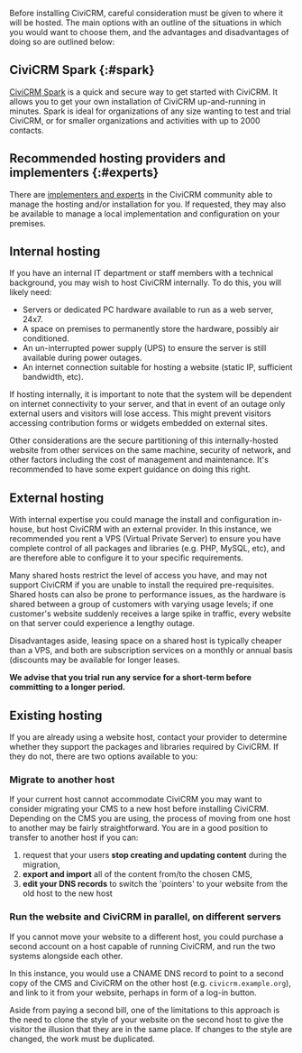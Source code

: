 Before installing CiviCRM, careful consideration must be given to where it will be hosted. The main options with an outline of the situations in which you would want to choose them, and the advantages and disadvantages of doing so are outlined below:

## CiviCRM Spark {:#spark}

[CiviCRM Spark](https://civicrm.org/spark) is a quick and secure way to get started with CiviCRM. It allows you to get your own installation of CiviCRM up-and-running in minutes. Spark is ideal for organizations of any size wanting to test and trial CiviCRM, or for smaller organizations and activities with up to 2000 contacts.

## Recommended hosting providers and implementers {:#experts}

There are [implementers and experts](https://civicrm.org/providers) in the CiviCRM community able to manage the hosting and/or installation for you. If requested, they may also be available to manage a local implementation and configuration on your premises.

## Internal hosting

If you have an internal IT department or staff members with a technical background, you may wish to host CiviCRM internally. To do this, you will likely need:

* Servers or dedicated PC hardware available to run as a web server, 24x7.
* A space on premises to permanently store the hardware, possibly air conditioned.
* An un-interrupted power supply (UPS) to ensure the server is still available during power outages.
* An internet connection suitable for hosting a website (static IP, sufficient bandwidth, etc).

If hosting internally, it is important to note that the system will be dependent on internet connectivity to your server, and that in event of an outage only external users and visitors will lose access. This might prevent visitors accessing contribution forms or widgets embedded on external sites.

Other considerations are the secure partitioning of this internally-hosted website from other services on the same machine, security of network, and other factors including the cost of management and maintenance. It's recommended to have some expert guidance on doing this right.

## External hosting

With internal expertise you could manage the install and configuration in-house, but host CiviCRM with an external provider. In this instance, we recommended you rent a VPS (Virtual Private Server) to ensure you have complete control of all packages and libraries (e.g. PHP, MySQL, etc), and are therefore able to configure it to your specific requirements.

Many shared hosts restrict the level of access you have, and may not support CiviCRM if you are unable to install the required pre-requisites. Shared hosts can also be prone to performance issues, as the hardware is shared between a group of customers with varying usage levels; if one customer's website suddenly receives a large spike in traffic, every website on that server could experience a lengthy outage.

Disadvantages aside, leasing space on a shared host is typically cheaper than a VPS, and both are subscription services on a monthly or annual basis (discounts may be available for longer leases.

**We advise that you trial run any service for a short-term before committing to a longer period.**

## Existing hosting

If you are already using a website host, contact your provider to determine whether they support the packages and libraries required by CiviCRM. If they do not, there are two options available to you:

### Migrate to another host

If your current host cannot accommodate CiviCRM you may want to consider migrating your CMS to a new host before installing CiviCRM. Depending on the CMS you are using, the process of moving from one host to another may be fairly straightforward. You are in a good position to transfer to another host if you can:

1. request that your users **stop creating and updating content** during the migration,
2. **export and import** all of the content from/to the chosen CMS,
3. **edit your DNS records** to switch the 'pointers' to your website from the old host to the new host

### Run the website and CiviCRM in parallel, on different servers

If you cannot move your website to a different host, you could purchase a second account on a host capable of running CiviCRM, and run the two systems alongside each other.

In this instance, you would use a CNAME DNS record to point to a second copy of the CMS and CiviCRM on the other host (e.g. `civicrm.example.org`), and link to it from your website, perhaps in form of a log-in button.

Aside from paying a second bill, one of the limitations to this approach is the need to clone the style of your website on the second host to give the visitor the illusion that they are in the same place. If changes to the style are changed, the work must be duplicated.
